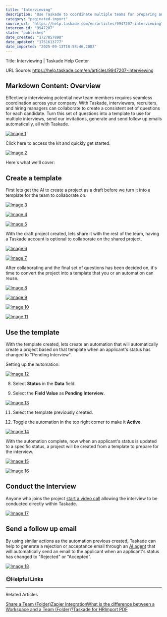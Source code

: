 ```yaml
---
title: "Interviewing"
description: "Use Taskade to coordinate multiple teams for preparing and conducting interviews with potential new hires."
category: "paginated-import"
source_url: "https://help.taskade.com/en/articles/9947207-interviewing"
intercom_id: "9947207"
state: "published"
date_created: "1727857898"
date_updated: "1751613777"
date_imported: "2025-09-13T18:58:46.208Z"
---
```


Title: Interviewing | Taskade Help Center

URL Source: https://help.taskade.com/en/articles/9947207-interviewing

Markdown Content:
Overview
--------

Effectively interviewing potential new team members requires seamless coordination across your company. With Taskade, interviewers, recruiters, and hiring managers can collaborate to create a consistent set of questions for each candidate. Turn this set of questions into a template to use for multiple interviews, send our invitations, generate and send follow up emails automatically, all with Taskade.

[![Image 1](https://downloads.intercomcdn.com/i/o/plyqw4hf/1345692162/e93ff5c80a29a9a6864aac8e7112/CleanShot%2B2024-10-09%2Bat%2B16_39_45-402x.png?expires=1757791800&signature=34eb65af5d5a45e61988d82731010a8f9288418f2873ac6764aefd3813d8d19f&req=dSMjE893n4BZW%2FMW1HO4zQ%2FrtNvNnfwagIVelOXj3ilqoGn6roaMjPxlbiZM%0A5UTRyEQFtspeP3KLkyM%3D%0A)](https://downloads.intercomcdn.com/i/o/plyqw4hf/1345692162/e93ff5c80a29a9a6864aac8e7112/CleanShot%2B2024-10-09%2Bat%2B16_39_45-402x.png?expires=1757791800&signature=34eb65af5d5a45e61988d82731010a8f9288418f2873ac6764aefd3813d8d19f&req=dSMjE893n4BZW%2FMW1HO4zQ%2FrtNvNnfwagIVelOXj3ilqoGn6roaMjPxlbiZM%0A5UTRyEQFtspeP3KLkyM%3D%0A)

Click here to access the kit and quickly get started.

[![Image 2](https://downloads.intercomcdn.com/i/o/plyqw4hf/1588906307/8e9860d0aad24bafedaf0f72274c/Kits%2BPNG%2B2.png?expires=1757791800&signature=b03bac44205d5661868c219c9ca86e0ac3a1ab9dc23f8c1bd716ff257c776ffa&req=dSUvHsB%2Bm4JfXvMW1HO4zeD%2FUN5HuFvbF%2F3IICqJylIsTqgv%2FzQKc%2BMO4bv9%0AY7DixI3sdnpzM%2Bf%2FK2Q%3D%0A)](https://www.taskade.com/bundle/01JJ5Z4RPBR7XVYNBE5DKJPMJW)

Here's what we'll cover:

Create a template
-----------------

First lets get the AI to create a project as a draft before we turn it into a template for the team to collaborate on.

[![Image 3](https://downloads.intercomcdn.com/i/o/1202310698/fc45aeed453e3e5bea2429d4/CleanShot+2024-10-03+at+14_50_24%402x.png?expires=1757791800&signature=bb76a61c138d387806952f5c1679437ac7b56757f2cdfe3d6c689528285f3767&req=dSInFMp%2FnYdWUfMW1HO4zbvCBJ9ejhIh3vmnU7P5fXFiujZcqVHe1D4SbZqT%0AOt%2BVdoOU8eH0TmKCAo4%3D%0A)](https://downloads.intercomcdn.com/i/o/1202310698/fc45aeed453e3e5bea2429d4/CleanShot+2024-10-03+at+14_50_24%402x.png?expires=1757791800&signature=bb76a61c138d387806952f5c1679437ac7b56757f2cdfe3d6c689528285f3767&req=dSInFMp%2FnYdWUfMW1HO4zbvCBJ9ejhIh3vmnU7P5fXFiujZcqVHe1D4SbZqT%0AOt%2BVdoOU8eH0TmKCAo4%3D%0A)

[![Image 4](https://downloads.intercomcdn.com/i/o/1202310631/ef2e97d2b97d26991f3ce7ea/CleanShot+2024-10-03+at+14_50_04%402x.png?expires=1757791800&signature=ede2338b857b2b6f7c8f34d8085e4947ca9717443815a863bc9ef9e59bbc05a4&req=dSInFMp%2FnYdcWPMW1HO4zc6IynQOnsDYI9sfVJPzhcsfiOWaJXgFXzL%2BSuku%0AB7G9nUfMT1VusygkJ88%3D%0A)](https://downloads.intercomcdn.com/i/o/1202310631/ef2e97d2b97d26991f3ce7ea/CleanShot+2024-10-03+at+14_50_04%402x.png?expires=1757791800&signature=ede2338b857b2b6f7c8f34d8085e4947ca9717443815a863bc9ef9e59bbc05a4&req=dSInFMp%2FnYdcWPMW1HO4zc6IynQOnsDYI9sfVJPzhcsfiOWaJXgFXzL%2BSuku%0AB7G9nUfMT1VusygkJ88%3D%0A)

[![Image 5](https://downloads.intercomcdn.com/i/o/1202312219/ffcb43409fa7ba26835269a9/CleanShot+2024-10-03+at+14_53_08%402x.png?expires=1757791800&signature=8fc5995b6a9cb02bda790c2a06498a35a764f800b4476929b2eeec04a7b676a2&req=dSInFMp%2Fn4NeUPMW1HO4zUDusm0BntPizxd5%2FxanOTl6zB%2FbSfbobykxlA7y%0AS8RcOquDDchrbn3N3Bg%3D%0A)](https://downloads.intercomcdn.com/i/o/1202312219/ffcb43409fa7ba26835269a9/CleanShot+2024-10-03+at+14_53_08%402x.png?expires=1757791800&signature=8fc5995b6a9cb02bda790c2a06498a35a764f800b4476929b2eeec04a7b676a2&req=dSInFMp%2Fn4NeUPMW1HO4zUDusm0BntPizxd5%2FxanOTl6zB%2FbSfbobykxlA7y%0AS8RcOquDDchrbn3N3Bg%3D%0A)

With the draft project created, lets share it with the rest of the team, having a Taskade account is optional to collaborate on the shared project.

[![Image 6](https://downloads.intercomcdn.com/i/o/1202320847/db332a760347bf56b8fc76c5/CleanShot+2024-10-03+at+15_04_11%402x.png?expires=1757791800&signature=24e554a6105cb83d548ea84943c2c178399c314ec1441917156bb1341ca0b9cc&req=dSInFMp8nYlbXvMW1HO4zY7hTgxCbmk97N0b2OgHY75YnvxyGJ%2FRDfyoUm66%0A3RwDN0C4%2F%2FJrnXFOSRo%3D%0A)](https://downloads.intercomcdn.com/i/o/1202320847/db332a760347bf56b8fc76c5/CleanShot+2024-10-03+at+15_04_11%402x.png?expires=1757791800&signature=24e554a6105cb83d548ea84943c2c178399c314ec1441917156bb1341ca0b9cc&req=dSInFMp8nYlbXvMW1HO4zY7hTgxCbmk97N0b2OgHY75YnvxyGJ%2FRDfyoUm66%0A3RwDN0C4%2F%2FJrnXFOSRo%3D%0A)

[![Image 7](https://downloads.intercomcdn.com/i/o/1202319700/8aad64431ceb12cfaa2a8729/CleanShot+2024-10-03+at+15_02_59%402x.png?expires=1757791800&signature=65f004bdabadb9fdd3d7f246a05889d3b06e0865fd1aebd01516a50f51ad6501&req=dSInFMp%2FlIZfWfMW1HO4zWD9sF8NxjmytKttWHEVoeVR598MFdD3%2Bs2j0XyN%0A%2F282kY1blUjlP8wHShQ%3D%0A)](https://downloads.intercomcdn.com/i/o/1202319700/8aad64431ceb12cfaa2a8729/CleanShot+2024-10-03+at+15_02_59%402x.png?expires=1757791800&signature=65f004bdabadb9fdd3d7f246a05889d3b06e0865fd1aebd01516a50f51ad6501&req=dSInFMp%2FlIZfWfMW1HO4zWD9sF8NxjmytKttWHEVoeVR598MFdD3%2Bs2j0XyN%0A%2F282kY1blUjlP8wHShQ%3D%0A)

After collaborating and the final set of questions has been decided on, it's time to convert the project into a template that you or an automation can reuse.

[![Image 8](https://downloads.intercomcdn.com/i/o/1202331255/37a4fc9e8dbe0f8ead97023d/CleanShot+2024-10-03+at+15_11_46%402x.png?expires=1757791800&signature=737a1be4db2614ccb22279a28bd2fdb029ce7bf5f222ee0445272107d3b39a84&req=dSInFMp9nINaXPMW1HO4zXDuAcnQQoMf7y4IIaKSi7UGB0Plo%2FWQfPKSsK6R%0AiOX5S%2Fj5VIaeFuXaeWw%3D%0A)](https://downloads.intercomcdn.com/i/o/1202331255/37a4fc9e8dbe0f8ead97023d/CleanShot+2024-10-03+at+15_11_46%402x.png?expires=1757791800&signature=737a1be4db2614ccb22279a28bd2fdb029ce7bf5f222ee0445272107d3b39a84&req=dSInFMp9nINaXPMW1HO4zXDuAcnQQoMf7y4IIaKSi7UGB0Plo%2FWQfPKSsK6R%0AiOX5S%2Fj5VIaeFuXaeWw%3D%0A)

[![Image 9](https://downloads.intercomcdn.com/i/o/1202331305/9af21479bb884ff57843b002/CleanShot+2024-10-03+at+15_17_38%402x.png?expires=1757791800&signature=eca439adc573564f474246cc2c4aa572ca66c949a8f824b1ed8372f4f194cccf&req=dSInFMp9nIJfXPMW1HO4zfkwdHJXkhyb8NU8LE3CThVOXR06H62j0ECr1tpn%0AE3bY7v8w61M0rSvjJIg%3D%0A)](https://downloads.intercomcdn.com/i/o/1202331305/9af21479bb884ff57843b002/CleanShot+2024-10-03+at+15_17_38%402x.png?expires=1757791800&signature=eca439adc573564f474246cc2c4aa572ca66c949a8f824b1ed8372f4f194cccf&req=dSInFMp9nIJfXPMW1HO4zfkwdHJXkhyb8NU8LE3CThVOXR06H62j0ECr1tpn%0AE3bY7v8w61M0rSvjJIg%3D%0A)

[![Image 10](https://downloads.intercomcdn.com/i/o/1202339155/c610e224e24d368994fddea1/CleanShot+2024-10-03+at+15_26_19%402x.png?expires=1757791800&signature=3c0ed87016844592e4e790ec20887df14caa4f315cba237d1fdb8883445838e5&req=dSInFMp9lIBaXPMW1HO4zdRnFxQqhIgUuczHE0%2Fw%2BZW6f%2FgCdzM1zDbqzPIj%0AHeMpweHjPGRcoCNFaLY%3D%0A)](https://downloads.intercomcdn.com/i/o/1202339155/c610e224e24d368994fddea1/CleanShot+2024-10-03+at+15_26_19%402x.png?expires=1757791800&signature=3c0ed87016844592e4e790ec20887df14caa4f315cba237d1fdb8883445838e5&req=dSInFMp9lIBaXPMW1HO4zdRnFxQqhIgUuczHE0%2Fw%2BZW6f%2FgCdzM1zDbqzPIj%0AHeMpweHjPGRcoCNFaLY%3D%0A)

[![Image 11](https://downloads.intercomcdn.com/i/o/1202339958/ecc45f3d0864b4af07713e1a/CleanShot+2024-10-03+at+15_27_51%402x.png?expires=1757791800&signature=359d186e5903ce3a029254171ec6b93b79059c6f64b8664bbb8c25febe9d292d&req=dSInFMp9lIhaUfMW1HO4zft8dPVld5WvPQIYPqLBJ2Kx0fXL%2FmdsE6SGZmRV%0AfEOmRW3lHPzNWax5SWw%3D%0A)](https://downloads.intercomcdn.com/i/o/1202339958/ecc45f3d0864b4af07713e1a/CleanShot+2024-10-03+at+15_27_51%402x.png?expires=1757791800&signature=359d186e5903ce3a029254171ec6b93b79059c6f64b8664bbb8c25febe9d292d&req=dSInFMp9lIhaUfMW1HO4zft8dPVld5WvPQIYPqLBJ2Kx0fXL%2FmdsE6SGZmRV%0AfEOmRW3lHPzNWax5SWw%3D%0A)

Use the template
----------------

With the template created, lets create an automation that will automatically create a project based on that template when an applicant's status has changed to "Pending Interview".

Setting up the automation:

[![Image 12](https://downloads.intercomcdn.com/i/o/1202365864/63975b848d9e572ddff0262d/CleanShot+2024-10-03+at+15_57_56%402x.png?expires=1757791800&signature=6d81e31dbe365ed0ccd5d1b2fa67cece4c3516651c4c074c344440c19788a43c&req=dSInFMp4mIlZXfMW1HO4zSCjvpmu9aorXztsbv9ZDiUYa2qbeOYN8SvJ47nY%0AuF8YM9i4EOJyq313NqY%3D%0A)](https://downloads.intercomcdn.com/i/o/1202365864/63975b848d9e572ddff0262d/CleanShot+2024-10-03+at+15_57_56%402x.png?expires=1757791800&signature=6d81e31dbe365ed0ccd5d1b2fa67cece4c3516651c4c074c344440c19788a43c&req=dSInFMp4mIlZXfMW1HO4zSCjvpmu9aorXztsbv9ZDiUYa2qbeOYN8SvJ47nY%0AuF8YM9i4EOJyq313NqY%3D%0A)

8. Select **Status** in the **Data** field.

9. Select the **Field Value** as **Pending Interview**.

[![Image 13](https://downloads.intercomcdn.com/i/o/1202369683/58322b372a93357f6df7f1f6/CleanShot+2024-10-03+at+16_02_13%402x.png?expires=1757791800&signature=4ac895e26d0cacc897e17c99946ba51a6dec43fb218d411353b743f0b9488a78&req=dSInFMp4lIdXWvMW1HO4zcWz%2FzjXEILf0Y9PH6pCLYLjRzMtJ%2F2xhKxp2Z41%0AmgSs4WuPpmzwQ210lBU%3D%0A)](https://downloads.intercomcdn.com/i/o/1202369683/58322b372a93357f6df7f1f6/CleanShot+2024-10-03+at+16_02_13%402x.png?expires=1757791800&signature=4ac895e26d0cacc897e17c99946ba51a6dec43fb218d411353b743f0b9488a78&req=dSInFMp4lIdXWvMW1HO4zcWz%2FzjXEILf0Y9PH6pCLYLjRzMtJ%2F2xhKxp2Z41%0AmgSs4WuPpmzwQ210lBU%3D%0A)

11. Select the template previously created.

12. Toggle the automation in the top right corner to make it **Active**.

[![Image 14](https://downloads.intercomcdn.com/i/o/1202373056/9e4f327f3180b62f0378691a/CleanShot+2024-10-03+at+16_04_53%402x.png?expires=1757791800&signature=fb507ecf44a5c6283aa3d7e53603be6e54c81e8d440ec92289af273ef3b2b9e7&req=dSInFMp5noFaX%2FMW1HO4zW6xg6vD%2B5vbP0QjJyosrBKZFxfeoWzF1IxRYPOu%0AIUDmmbJHEEbdszhwVKY%3D%0A)](https://downloads.intercomcdn.com/i/o/1202373056/9e4f327f3180b62f0378691a/CleanShot+2024-10-03+at+16_04_53%402x.png?expires=1757791800&signature=fb507ecf44a5c6283aa3d7e53603be6e54c81e8d440ec92289af273ef3b2b9e7&req=dSInFMp5noFaX%2FMW1HO4zW6xg6vD%2B5vbP0QjJyosrBKZFxfeoWzF1IxRYPOu%0AIUDmmbJHEEbdszhwVKY%3D%0A)

With the automation complete, now when an applicant's status is updated to a specific status, a project will be created from a template to prepare for the interview.

[![Image 15](https://downloads.intercomcdn.com/i/o/1202377225/04e511bbeedf6d8a71532e76/CleanShot+2024-10-03+at+16_08_49%402x.png?expires=1757791800&signature=baa110a4360bd22ca8479761c9e463554d832f37534621cafb3104d0aaf1f9c9&req=dSInFMp5moNdXPMW1HO4zQRCLZkFcpd7RYCWyHP9QL9GeQBkXA8YZRjdBuy2%0A6Kl4pl2I3p2HtwOFRzs%3D%0A)](https://downloads.intercomcdn.com/i/o/1202377225/04e511bbeedf6d8a71532e76/CleanShot+2024-10-03+at+16_08_49%402x.png?expires=1757791800&signature=baa110a4360bd22ca8479761c9e463554d832f37534621cafb3104d0aaf1f9c9&req=dSInFMp5moNdXPMW1HO4zQRCLZkFcpd7RYCWyHP9QL9GeQBkXA8YZRjdBuy2%0A6Kl4pl2I3p2HtwOFRzs%3D%0A)

[![Image 16](https://downloads.intercomcdn.com/i/o/1202377390/e4bed68004880625e08a41f3/CleanShot+2024-10-03+at+16_09_11%402x.png?expires=1757791800&signature=c6f6ef1af89739373f93f05a0bc9730036f73bcb678d79aeb8918445dfa03d61&req=dSInFMp5moJWWfMW1HO4zd3E9RYOnKSGWb8z1NNqfZFoyvCgmO8eE5H8R7Dv%0AIdhtPRUdrGS1iQ%2FSoUI%3D%0A)](https://downloads.intercomcdn.com/i/o/1202377390/e4bed68004880625e08a41f3/CleanShot+2024-10-03+at+16_09_11%402x.png?expires=1757791800&signature=c6f6ef1af89739373f93f05a0bc9730036f73bcb678d79aeb8918445dfa03d61&req=dSInFMp5moJWWfMW1HO4zd3E9RYOnKSGWb8z1NNqfZFoyvCgmO8eE5H8R7Dv%0AIdhtPRUdrGS1iQ%2FSoUI%3D%0A)

Conduct the Interview
---------------------

Anyone who joins the project [start a video call](https://help.taskade.com/en/articles/8958419-start-a-video-call) allowing the interview to be conducted directly within Taskade.

[![Image 17](https://downloads.intercomcdn.com/i/o/plyqw4hf/1209794252/16d1ff2ad740ae9638e679174099/CleanShot+2024-10-09+at+16_34_34%402x.png?expires=1757791800&signature=06d7339d4b5e5ae415e965abc393bcf2996b18dd96f653eb9052deae5eb91ffe&req=dSInH853mYNaW%2FMW1HO4zeC3JxIoSOlMSg6ZsY7DFARyc0Ph1tKX3zP%2B4XGh%0AriKom8Ldl%2BlbX6Iq%2B5Q%3D%0A)](https://downloads.intercomcdn.com/i/o/plyqw4hf/1209794252/16d1ff2ad740ae9638e679174099/CleanShot+2024-10-09+at+16_34_34%402x.png?expires=1757791800&signature=06d7339d4b5e5ae415e965abc393bcf2996b18dd96f653eb9052deae5eb91ffe&req=dSInH853mYNaW%2FMW1HO4zeC3JxIoSOlMSg6ZsY7DFARyc0Ph1tKX3zP%2B4XGh%0AriKom8Ldl%2BlbX6Iq%2B5Q%3D%0A)

Send a follow up email
----------------------

By using similar actions as the automation previous created, Taskade can help to generate a rejection or acceptance email through an [AI agent](https://help.taskade.com/en/articles/8958457-custom-ai-agents) that will automatically send an email to the applicant when an applicant's status has changed to "Rejected" or "Accepted".

[![Image 18](https://downloads.intercomcdn.com/i/o/plyqw4hf/1209799150/779399b261e639243a4f716ea5cc/CleanShot+2024-10-09+at+16_39_45%402x.png?expires=1757791800&signature=95b35778bfc155ee82eff5f475a69705c781ee34ec524f6f2cce74bdf5a9aaa5&req=dSInH853lIBaWfMW1HO4zcMEo3ZfaqpqtdAHrC%2FogEuomz%2FYoAxbZSpRgU4f%0Ac65zis470gOVBR2f9s4%3D%0A)](https://downloads.intercomcdn.com/i/o/plyqw4hf/1209799150/779399b261e639243a4f716ea5cc/CleanShot+2024-10-09+at+16_39_45%402x.png?expires=1757791800&signature=95b35778bfc155ee82eff5f475a69705c781ee34ec524f6f2cce74bdf5a9aaa5&req=dSInH853lIBaWfMW1HO4zcMEo3ZfaqpqtdAHrC%2FogEuomz%2FYoAxbZSpRgU4f%0Ac65zis470gOVBR2f9s4%3D%0A)

### 😊**Helpful Links**

* * *

Related Articles

[Share a Team (Folder)](https://help.taskade.com/en/articles/8958494-share-a-team-folder)[Zapier Integration](https://help.taskade.com/en/articles/8958540-zapier-integration)[What is the difference between a Workspace and a Team (Folder)?](https://help.taskade.com/en/articles/8958655-what-is-the-difference-between-a-workspace-and-a-team-folder)[Taskade for HR](https://help.taskade.com/en/articles/8958679-taskade-for-hr)[Import PDF](https://help.taskade.com/en/articles/10316350-import-pdf)
